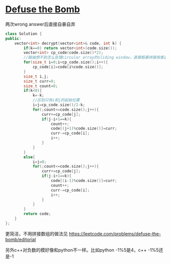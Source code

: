 # [Defuse the Bomb](https://leetcode.com/problems/defuse-the-bomb)

两次wrong answer后直接自暴自弃
```c++
class Solution {
public:
    vector<int> decrypt(vector<int>& code, int k) {
        if(k==0) return vector<int>(code.size());
        vector<int> cp_code(code.size()*2);
        //脑抽想不到怎么处理circular array的sliding window，直接粗暴拼接按普通sliding window做
        for(size_t i=0;i<cp_code.size();i++){
            cp_code[i]=code[i%code.size()];
        }
        size_t i,j;
        size_t curr=0;
        size_t count=0;
        if(k<0){
            k=-k;
            //区别只有i和j的起始位置
            i=j=cp_code.size()/2-k;
            for(;count<=code.size();j++){
                curr+=cp_code[j];
                if(j-i+1==k){
                    count++;
                    code[(j+1)%code.size()]=curr;
                    curr-=cp_code[i];
                    i++;
                }
            }
        }
        else{
            i=j=0;
            for(;count<=code.size();j++){
                curr+=cp_code[j];
                if(j-i+1==k){
                    code[(i-1)%code.size()]=curr;
                    count++;
                    curr-=cp_code[i];
                    i++;
                }
            }
        }
        return code;
    }
};
```
更简洁，不用拼接数组的做法见 https://leetcode.com/problems/defuse-the-bomb/editorial

另外c++对负数的模好像和python不一样。比如python -1%5是4，c++ -1%5还是-1